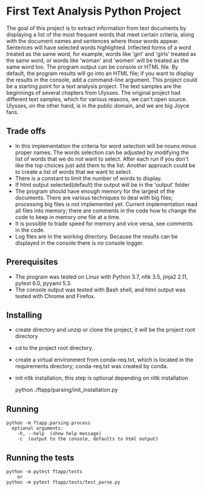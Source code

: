 # First Text Analysis Python Project
The goal of this project is to extract information from text documents by displaying a list of the most frequent words that meet certain criteria, along with the document names and sentences where those words appear. Sentences will have selected words highlighted. Inflected forms of a word treated as the same word, for example, words like 'girl' and 'girls' treated as the same word, or words like 'woman' and 'women' will be treated as the same word too. The program output can be console or HTML file. By default, the program results will go into an HTML file; if you want to display the results in the console, add a command-line argument. This project could be a starting point for a text analysis project. The text samples are the beginnings of several chapters from Ulysses. The original project had different text samples, which for various reasons, we can't open source. Ulysses, on the other hand, is in the public domain, and we are big Joyce fans.

## Trade offs
* In this implementation the criteria for word selection will be nouns minus proper names. The words selection can be  adjusted by modifying the list of words that we do not want to select. After each run if you don't like the top choices just add them to the list. Another approach could be to create a list of words that we want to select.
* There is a constant to limit the number of words to display.
* If html output selected(default) the output will be in the 'output' folder
* The program should have enough memory for the largest of the documents. There are various techniques to deal with big files; processing big files is not implemented yet. Current implementation read all files into memory; there are comments in the code how to change the code to keep in memory one file at a time.
* It is possible to trade speed for memory and vice versa, see comments in the code.
* Log files are in the working directory. Because the results can be displayed in the console there is no console logger.

## Prerequisites
* The program was tested on Linux with Python 3.7, nltk 3.5, jinja2 2.11, pytest 6.0, pyyaml 5.3.
* The console output was tested with Bash shell, and html output was tested with Chrome and Firefox.

## Installing
* create directory and unzip or clone the project, it will be the project root directory
* cd to the project root directory.
* create a virtual environment from conda-req.txt, which is located in the requirements directory; conda-req.txt was created by conda.
* init nltk installation, this step is optional depending on nltk installation

    python ./ftapp/parsing/init_installation.py

## Running
	python -m ftapp.parsing.process
	  optional arguments:
	  	-h, --help  (show help message)
	  	-c  (output to the console, defaults to html output)

## Running the tests
	python -m pytest ftapp/tests
		or
	python -m pytest ftapp/tests/test_parse.py


